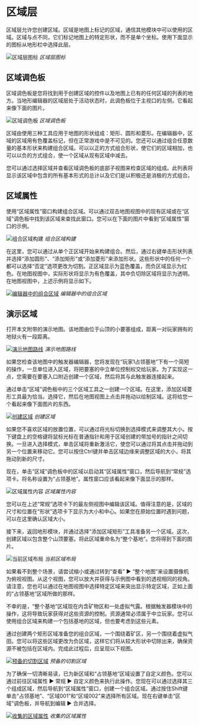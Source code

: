 # 区域层

区域层允许您创建区域。区域是地图上标记的区域，通信其他模块中可以使用的区域。区域与点不同，它们标记地图上的特定形状，而不是单个坐标。使用下面显示的图标从地形栏中选择此层。

![区域层图标](./resources/024_Regions_Layer1.png)
*区域层图标*

## 区域调色板

区域调色板是您将找到用于创建区域的控件以及地图上已有的任何区域的列表的地方。当地形编辑器的区域层处于活动状态时，此调色板位于主视口的左侧。它看起来像下面的图片。

![区域调色板](./resources/024_Regions_Layer2.png)
*区域调色板*

区域由使用三种工具应用于地图的形状组成：矩形、圆形和菱形。在编辑器中，区域的区域用有色覆盖标记，但在正常游戏中是不可见的。您还可以通过组合任意数量的基本形状来构建组合区域。可以以正的方式组合形状，使它们的区域相加，也可以以负的方式组合，使一个区域从现有区域中减去。

您可以通过选择区域并查看区域调色板的底部子视图来检查区域的组成。此列表将显示该区域中包含的所有基本形式的总计以及它们是以积极还是消极的方式组合。

## 区域属性

使用“区域属性”窗口构建组合区域。可以通过双击地图视图中的现有区域或在“区域”调色板中找到该区域来查找此窗口。您可以在下面的图片中看到“区域属性”窗口的示例。

![组合区域构建](./resources/024_Regions_Layer3.png)
*组合区域构建*

在这里，您可以通过从单个正区域开始来构建组合。然后，通过右键单击形状列表并选择“添加圆形”、“添加矩形”或“添加菱形”来添加形状。这些形状中的任何一个都可以选择“否定”选项更改为切割。正区域显示为蓝色覆盖，而负区域显示为红色。在地图视图中，实际形状将显示为有色覆盖，其中负切除区域将显示为透明。在地图视图中，上述示例将显示如下。

[![编辑器中的组合区域](./resources/024_Regions_Layer4.png)](./resources/024_Regions_Layer4.png)
*编辑器中的组合区域*

## 演示区域

打开本文附带的演示地图。该地图由位于山顶的小要塞组成，距离一对玩家拥有的地狱火有一段距离。

[![演示地图路线](./resources/024_Regions_Layer5.png)](./resources/024_Regions_Layer5.png)
*演示地图路线*

如果您检查该地图中的触发器编辑器，您将发现在“玩家1占领基地”下有一个简短的操作，一旦单位进入区域，将把要塞的中立单位控制权交给玩家。为了实现这一点，您需要在要塞入口附近创建一个区域，然后将其与此触发器连接起来。

通过单击“区域”调色板中的三个区域工具之一创建一个区域。在这里，添加区域菱形工具最为恰当。选择它，然后在地图视图上点击并拖动以绘制区域。这将给您一个看起来像下面图片的东西。

[![创建区域](./resources/024_Regions_Layer6.png)](./resources/024_Regions_Layer6.png)
*创建区域*

如果您不喜欢区域的放置位置，可以通过将光标切换到选择模式来调整其大小。按下键盘上的空格键将鼠标光标在普通指针和用于区域创建的带加号的指针之间切换。一旦进入选择模式，单击区域将重新激活它，使您可以通过将其点击并拖动到另一个位置来移动它。您可以按住Ctrl键并单击区域边缘来调整区域的大小，将其拖动到新的尺寸。

现在，单击“区域”调色板中的区域以启动其“区域属性”窗口，然后导航到“常规”选项卡。将名称设置为“占领基地”。属性窗口应该看起来像下面显示的那样。

![区域属性内容](./resources/024_Regions_Layer7.png)
*区域属性内容*

您可以在上述“常规”选项卡下的最左侧视图中编辑该区域。值得注意的是，区域的尺寸和位置在“形状”选项卡下显示为大小和中心。如果您在原始位置时遇到问题，可以在这里确认区域大小。

接下来，返回地形模块，并通过选择“添加区域矩形”工具准备另一个区域。这次，创建区域以包含整个山顶要塞。将此区域重命名为“整个基地”。您将得到下面的图片。

![当前区域布局](./resources/024_Regions_Layer8.png)
*当前区域布局*

如果看不到整个场景，请尝试缩小或通过转到“查看” ▶︎ “整个地图”来设置摄像机为俯视视图。从这个视图，您可以放大并获得与示例图中看到的透视相同的视角。请注意，您也可以通过在地图视图中选择特定区域来突出显示特定区域，正如上面的“占领基地”区域所做的那样。

不幸的是，“整个基地”区域现在内含矿物区和一处虚拟气露。根据触发器模块中的操作，这将导致玩家获得对这些资源的控制。资源通常必须属于中立玩家。您可以使用组合区域来构建一个包括基地的区域，但也要考虑到这些元素。

通过创建两个矩形区域准备您的组合区域，一个围绕着矿区，另一个围绕着虚拟气田。您可以将这些区域更改为负区域，这样它们将从较大形状中切除出来，确保资源不被包括在区域内。完成此过程后，应呈现以下视图。

[![预备的切割区域](./resources/024_Regions_Layer9.png)](./resources/024_Regions_Layer9.png)
*预备的切割区域*

为了确保一切清晰易读，已为新区域和“占领基地”区域设置了自定义颜色。您可以通过前往区域属性 ▶︎ 常规 ▶︎ 自定义颜色来执行此操作。您现在可以通过选择其三个组成区域，然后导航到“区域属性”窗口，创建一个组合区域。通过按住Shift键单击“占领基地”、“区域001”和“区域002”来选择所有区域。现在右键单击“区域”调色板，并导航到编辑 ▶︎ 合并选择。

[![收集的区域属性](./resources/024_Regions_Layer10.png)](./resources/024_Regions_Layer10.png)
*收集的区域属性*